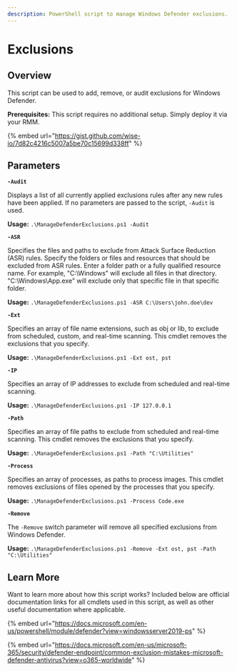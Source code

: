```yaml
---
description: PowerShell script to manage Windows Defender exclusions.
---
```


# Exclusions

## Overview

This script can be used to add, remove, or audit exclusions for Windows Defender.&#x20;

**Prerequisites:** This script requires no additional setup. Simply deploy it via your RMM.

{% embed url="https://gist.github.com/wise-io/7d82c4216c5007a5be70c15699d338ff" %}

## Parameters

**`-Audit`**

Displays a list of all currently applied exclusions rules after any new rules have been applied. If no parameters are passed to the script, `-Audit` is used.

**Usage:** `.\ManageDefenderExclusions.ps1 -Audit`



**`-ASR`**

Specifies the files and paths to exclude from Attack Surface Reduction (ASR) rules. Specify the folders or files and resources that should be excluded from ASR rules. Enter a folder path or a fully qualified resource name. For example, "C:\Windows" will exclude all files in that directory. "C:\Windows\App.exe" will exclude only that specific file in that specific folder.

**Usage:** `.\ManageDefenderExclusions.ps1 -ASR C:\Users\john.doe\dev`



**`-Ext`**

Specifies an array of file name extensions, such as obj or lib, to exclude from scheduled, custom, and real-time scanning. This cmdlet removes the exclusions that you specify.

**Usage:** `.\ManageDefenderExclusions.ps1 -Ext ost, pst`



**`-IP`**

Specifies an array of IP addresses to exclude from scheduled and real-time scanning.

**Usage:** `.\ManageDefenderExclusions.ps1 -IP 127.0.0.1`



**`-Path`**

Specifies an array of file paths to exclude from scheduled and real-time scanning. This cmdlet removes the exclusions that you specify.

**Usage:** `.\ManageDefenderExclusions.ps1 -Path "C:\Utilities"`



**`-Process`**

Specifies an array of processes, as paths to process images. This cmdlet removes exclusions of files opened by the processes that you specify.

**Usage:** `.\ManageDefenderExclusions.ps1 -Process Code.exe`



**`-Remove`**

The `-Remove` switch parameter will remove all specified exclusions from Windows Defender.

**Usage:** `.\ManageDefenderExclusions.ps1 -Remove -Ext ost, pst -Path "C:\Utilities"`

## Learn More

Want to learn more about how this script works? Included below are official documentation links for all cmdlets used in this script, as well as other useful documentation where applicable.

{% embed url="https://docs.microsoft.com/en-us/powershell/module/defender?view=windowsserver2019-ps" %}

{% embed url="https://docs.microsoft.com/en-us/microsoft-365/security/defender-endpoint/common-exclusion-mistakes-microsoft-defender-antivirus?view=o365-worldwide" %}
